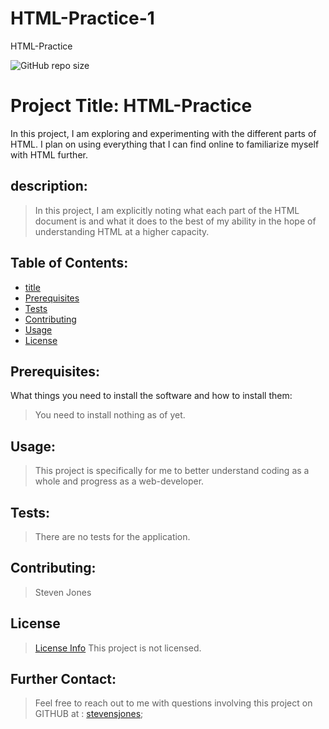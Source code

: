 # HTML-Practice-1
HTML-Practice

![GitHub repo size](https://img.shields.io/github/repo-size/stevensjones/html-practice-1)

# Project Title: HTML-Practice
In this project, I am exploring and experimenting with the different parts of HTML. I plan on using everything that I can find online to familiarize myself with HTML further.  


## description: 
>In this project, I am explicitly noting what each part of the HTML document is and what it does to the best of my ability in the hope of understanding HTML at a higher capacity.

## Table of Contents:
- [title](#title)
- [Prerequisites](#Prerequisites)
- [Tests](#Tests)
- [Contributing](#Contributing)
- [Usage](#Usage) 
- [License](#License)

## Prerequisites:
What things you need to install the software and how to install them: 
> You need to install nothing as of yet.

## Usage:
> This project is specifically for me to better understand coding as a whole and progress as a web-developer. 
    
## Tests:
> There are no tests for the application.
    
## Contributing:
> Steven Jones

## License
> [License Info](https://opensource.org/licenses/lot )
This project is not licensed. 

## Further Contact:
> Feel free to reach out to me with questions involving this project on GITHUB at : [stevensjones](https://github.com/stevensjones);
  

